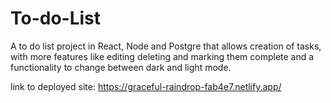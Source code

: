 # To-do-List

A to do list project in React, Node and Postgre that allows creation of tasks, with more features like editing deleting and marking them complete and a functionality to change between dark and light mode.


link to deployed site: https://graceful-raindrop-fab4e7.netlify.app/
